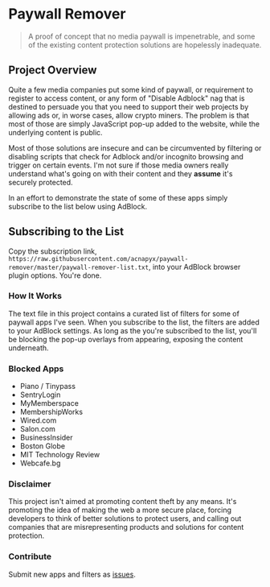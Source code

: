 Paywall Remover
=======
> A proof of concept that no media paywall is impenetrable, and some of the existing content protection solutions are hopelessly inadequate.



## Project Overview
Quite a few media companies put some kind of paywall, or requirement to register to access content, or any form of "Disable Adblock" nag that is destined to persuade you that you need to support their web projects by allowing ads or, in worse cases, allow crypto miners. The problem is that most of those are simply JavaScript pop-up added to the website, while the underlying content is public. 

Most of those solutions are insecure and can be circumvented by filtering or disabling scripts that check for Adblock and/or incognito browsing and trigger on certain events. I'm not sure if those media owners really understand what's going on with their content and they **assume** it's securely protected.

In an effort to demonstrate the state of some of these apps simply subscribe to the list below using AdBlock.



## Subscribing to the List
Copy the subscription link, `https://raw.githubusercontent.com/acnapyx/paywall-remover/master/paywall-remover-list.txt`, into your AdBlock browser plugin options. You're done.


### How It Works
The text file in this project contains a curated list of filters for some of paywall apps I've seen. When you subscribe to the list, the filters are added to your AdBlock settings. As long as the you're subscribed to the list, you'll be blocking the pop-up overlays from appearing, exposing the content underneath.


### Blocked Apps
* Piano / Tinypass
* SentryLogin
* MyMemberspace
* MembershipWorks
* Wired.com
* Salon.com
* BusinessInsider
* Boston Globe
* MIT Technology Review
* Webcafe.bg


### Disclaimer
This project isn't aimed at promoting content theft by any means. It's promoting the idea of making the web a more secure place, forcing developers to think of better solutions to protect users, and calling out companies that are misrepresenting products and solutions for content protection.

### Contribute
Submit new apps and filters as [issues](/issues).
